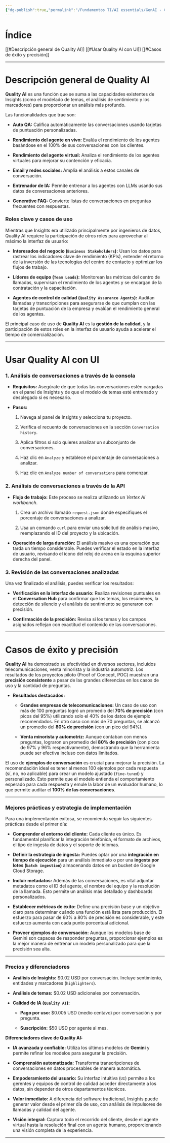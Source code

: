 ```yaml
---
{"dg-publish":true,"permalink":"/Fundamentos TI/AI essentials/GenAI - CCAI/Insights/Conversational Insights/05 Quality AI/"}
---
```


# Índice

[[#Descripción general de Quality AI]]
[[#Usar Quality AI con UI]]
[[#Casos de éxito y precisión]]

---
# Descripción general de Quality AI

**Quality AI** es una función que se suma a las capacidades existentes de Insights (como el modelado de temas, el análisis de sentimiento y los marcadores) para proporcionar un análisis más profundo.

Las funcionalidades que trae son:

- **Auto QA:** Califica automáticamente las conversaciones usando tarjetas de puntuación personalizadas.
    
- **Rendimiento del agente en vivo:** Evalúa el rendimiento de los agentes basándose en el 100% de sus conversaciones con los clientes.
    
- **Rendimiento del agente virtual:** Analiza el rendimiento de los agentes virtuales para mejorar su contención y eficacia.
    
- **Email y redes sociales:** Amplía el análisis a estos canales de conversación.
    
- **Entrenador de IA:** Permite entrenar a los agentes con LLMs usando sus datos de conversaciones anteriores.
    
- **Generative FAQ:** Convierte listas de conversaciones en preguntas frecuentes con respuestas.
    

### **Roles clave y casos de uso**

Mientras que Insights era utilizado principalmente por ingenieros de datos, Quality AI requiere la participación de otros roles para aprovechar al máximo la interfaz de usuario:

- **Interesados del negocio (`Business Stakeholders`):** Usan los datos para rastrear los indicadores clave de rendimiento (KPIs), entender el retorno de la inversión de las tecnologías del centro de contacto y optimizar los flujos de trabajo.
    
- **Líderes de equipo (`Team Leads`):** Monitorean las métricas del centro de llamadas, supervisan el rendimiento de los agentes y se encargan de la contratación y la capacitación.
    
- **Agentes de control de calidad (`Quality Assurance Agents`):** Auditan llamadas y transcripciones para asegurarse de que cumplan con las tarjetas de puntuación de la empresa y evalúan el rendimiento general de los agentes.
    

El principal caso de uso de **Quality AI** es la **gestión de la calidad**, y la participación de estos roles en la interfaz de usuario ayuda a acelerar el tiempo de comercialización.

---

# Usar Quality AI con UI
### **1. Análisis de conversaciones a través de la consola**

- **Requisitos:** Asegúrate de que todas las conversaciones estén cargadas en el panel de Insights y de que el modelo de temas esté entrenado y desplegado si es necesario.
    
- **Pasos:**
    
    1. Navega al panel de Insights y selecciona tu proyecto.
        
    2. Verifica el recuento de conversaciones en la sección `Conversation history`.
        
    3. Aplica filtros si solo quieres analizar un subconjunto de conversaciones.
        
    4. Haz clic en `Analyze` y establece el porcentaje de conversaciones a analizar.
        
    5. Haz clic en `Analyze number of conversations` para comenzar.
        

### **2. Análisis de conversaciones a través de la API**

- **Flujo de trabajo:** Este proceso se realiza utilizando un _Vertex AI workbench_.
    
    1. Crea un archivo llamado `request.json` donde especifiques el porcentaje de conversaciones a analizar.
        
    2. Usa un comando `curl` para enviar una solicitud de análisis masivo, reemplazando el ID del proyecto y la ubicación.
        
- **Operación de larga duración:** El análisis masivo es una operación que tarda un tiempo considerable. Puedes verificar el estado en la interfaz de usuario, revisando el ícono del reloj de arena en la esquina superior derecha del panel.
    

### **3. Revisión de las conversaciones analizadas**

Una vez finalizado el análisis, puedes verificar los resultados:

- **Verificación en la interfaz de usuario:** Realiza revisiones puntuales en el **Conversation Hub** para confirmar que los temas, los resúmenes, la detección de silencio y el análisis de sentimiento se generaron con precisión.
    
- **Confirmación de la precisión:** Revisa si los temas y los campos asignados reflejan con exactitud el contenido de las conversaciones.

---

# Casos de éxito y precisión

**Quality AI** ha demostrado su efectividad en diversos sectores, incluidos telecomunicaciones, venta minorista y la industria automotriz. Los resultados de los proyectos piloto (Proof of Concept, POC) muestran una **precisión consistente** a pesar de las grandes diferencias en los casos de uso y la cantidad de preguntas.

- **Resultados destacados:**
    
    - **Grandes empresas de telecomunicaciones:** Un caso de uso con más de 100 preguntas logró un promedio del **70% de precisión** (con picos del 95%) utilizando solo el 40% de los datos de ejemplo recomendados. En otro caso con más de 70 preguntas, se alcanzó un promedio del **80% de precisión** (con un pico del 94%).
        
    - **Venta minorista y automotriz:** Aunque contaban con menos preguntas, lograron un promedio del **80% de precisión** (con picos de 97% y 96% respectivamente), demostrando que la herramienta puede ser efectiva incluso con datos limitados.
        

El uso de **ejemplos de conversación** es crucial para mejorar la precisión. La recomendación ideal es tener al menos 100 ejemplos por cada respuesta (sí, no, no aplicable) para crear un modelo ajustado (`fine-tuned`) y personalizado. Esto permite que el modelo entienda el comportamiento esperado para cada respuesta y emule la labor de un evaluador humano, lo que permite auditar el **100% de las conversaciones**.

---

### Mejores prácticas y estrategia de implementación

Para una implementación exitosa, se recomienda seguir las siguientes prácticas desde el primer día:

- **Comprender el entorno del cliente:** Cada cliente es único. Es fundamental planificar la integración telefónica, el formato de archivos, el tipo de ingesta de datos y el soporte de idiomas.
    
- **Definir la estrategia de ingesta:** Puedes optar por una **integración en tiempo de ejecución** para un análisis inmediato o por una **ingesta por lotes (`batch ingestion`)** almacenando datos en un bucket de Google Cloud Storage.
    
- **Incluir metadatos:** Además de las conversaciones, es vital adjuntar metadatos como el ID del agente, el nombre del equipo y la resolución de la llamada. Esto permite un análisis más detallado y dashboards personalizados.
    
- **Establecer métricas de éxito:** Define una precisión base y un objetivo claro para determinar cuándo una función está lista para producción. El esfuerzo para pasar de 60% a 80% de precisión es considerable, y este esfuerzo aumenta con cada punto porcentual adicional.
    
- **Proveer ejemplos de conversación:** Aunque los modelos base de Gemini son capaces de responder preguntas, proporcionar ejemplos es la mejor manera de entrenar un modelo personalizado para que la precisión sea alta.
    

---

### Precios y diferenciadores

- **Análisis de Insights:** $0.02 USD por conversación. Incluye sentimiento, entidades y marcadores (`highlighters`).
    
- **Análisis de temas:** $0.02 USD adicionales por conversación.
    
- **Calidad de IA (`Quality AI`):**
    
    - **Pago por uso:** $0.005 USD (medio centavo) por conversación y por pregunta.
        
    - **Suscripción:** $50 USD por agente al mes.
        

**Diferenciadores clave de Quality AI:**

- **IA avanzada y confiable:** Utiliza los últimos modelos de **Gemini** y permite refinar los modelos para asegurar la precisión.
    
- **Comprensión automatizada:** Transforma transcripciones de conversaciones en datos procesables de manera automática.
    
- **Empoderamiento del usuario:** Su interfaz intuitiva (`UI`) permite a los gerentes y equipos de control de calidad acceder directamente a los datos, sin depender de otros departamentos técnicos.
    
- **Valor inmediato:** A diferencia del software tradicional, Insights puede generar valor desde el primer día de uso, con análisis de impulsores de llamadas y calidad del agente.
    
- **Visión integral:** Captura todo el recorrido del cliente, desde el agente virtual hasta la resolución final con un agente humano, proporcionando una visión completa de la experiencia.

---

